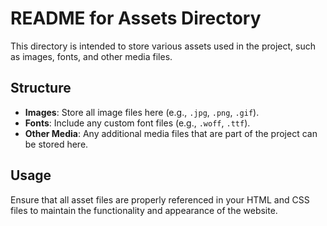 # README for Assets Directory

This directory is intended to store various assets used in the project, such as images, fonts, and other media files. 

## Structure

- **Images**: Store all image files here (e.g., `.jpg`, `.png`, `.gif`).
- **Fonts**: Include any custom font files (e.g., `.woff`, `.ttf`).
- **Other Media**: Any additional media files that are part of the project can be stored here.

## Usage

Ensure that all asset files are properly referenced in your HTML and CSS files to maintain the functionality and appearance of the website.
